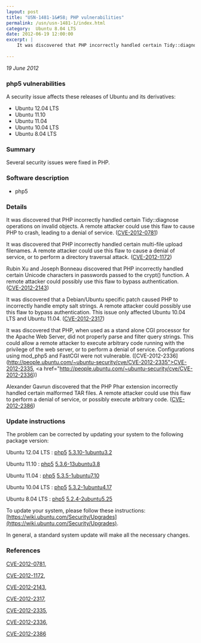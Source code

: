 ```yaml
---
layout: post
title: "USN-1481-1&#58; PHP vulnerabilities"
permalink: /usn/usn-1481-1/index.html
category:  Ubuntu 8.04 LTS
date: 2012-06-19 12:00:00
excerpt: |
    It was discovered that PHP incorrectly handled certain Tidy::diagnose operations on invalid objects. A remote attacker could use this flaw to cause PHP to crash, leading to a denial of service. ([CVE-2012-0781](http://people.ubuntu.com/~ubuntu-security/cve/CVE-2012-0781))
    
--- 
```

 
 

*19 June 2012*

### php5 vulnerabilities

A security issue affects these releases of Ubuntu and its derivatives:

* Ubuntu 12.04 LTS
* Ubuntu 11.10
* Ubuntu 11.04
* Ubuntu 10.04 LTS
* Ubuntu 8.04 LTS

### Summary

Several security issues were fixed in PHP. 

### Software description

* php5 

### Details

It was discovered that PHP incorrectly handled certain Tidy::diagnose operations on invalid objects. A remote attacker could use this flaw to cause PHP to crash, leading to a denial of service. ([CVE-2012-0781](http://people.ubuntu.com/~ubuntu-security/cve/CVE-2012-0781))

It was discovered that PHP incorrectly handled certain multi-file upload filenames. A remote attacker could use this flaw to cause a denial of service, or to perform a directory traversal attack. ([CVE-2012-1172](http://people.ubuntu.com/~ubuntu-security/cve/CVE-2012-1172))

Rubin Xu and Joseph Bonneau discovered that PHP incorrectly handled certain Unicode characters in passwords passed to the crypt() function. A remote attacker could possibly use this flaw to bypass authentication. ([CVE-2012-2143](http://people.ubuntu.com/~ubuntu-security/cve/CVE-2012-2143))

It was discovered that a Debian/Ubuntu specific patch caused PHP to incorrectly handle empty salt strings. A remote attacker could possibly use this flaw to bypass authentication. This issue only affected Ubuntu 10.04 LTS and Ubuntu 11.04. ([CVE-2012-2317](http://people.ubuntu.com/~ubuntu-security/cve/CVE-2012-2317))

It was discovered that PHP, when used as a stand alone CGI processor for the Apache Web Server, did not properly parse and filter query strings. This could allow a remote attacker to execute arbitrary code running with the privilege of the web server, or to perform a denial of service. Configurations using mod_php5 and FastCGI were not vulnerable. ([CVE-2012-2336](http://people.ubuntu.com/~ubuntu-security/cve/CVE-2012-2335">CVE-2012-2335</a>, <a href="http://people.ubuntu.com/~ubuntu-security/cve/CVE-2012-2336))

Alexander Gavrun discovered that the PHP Phar extension incorrectly handled certain malformed TAR files. A remote attacker could use this flaw to perform a denial of service, or possibly execute arbitrary code. ([CVE-2012-2386](http://people.ubuntu.com/~ubuntu-security/cve/CVE-2012-2386)) 

### Update instructions

The problem can be corrected by updating your system to the following package version:

Ubuntu 12.04 LTS
 : [php5](https://launchpad.net/ubuntu/+source/php5) <span> [5.3.10-1ubuntu3.2](https://launchpad.net/ubuntu/+source/php5/5.3.10-1ubuntu3.2) </span> 

Ubuntu 11.10
 : [php5](https://launchpad.net/ubuntu/+source/php5) <span> [5.3.6-13ubuntu3.8](https://launchpad.net/ubuntu/+source/php5/5.3.6-13ubuntu3.8) </span> 

Ubuntu 11.04
 : [php5](https://launchpad.net/ubuntu/+source/php5) <span> [5.3.5-1ubuntu7.10](https://launchpad.net/ubuntu/+source/php5/5.3.5-1ubuntu7.10) </span> 

Ubuntu 10.04 LTS
 : [php5](https://launchpad.net/ubuntu/+source/php5) <span> [5.3.2-1ubuntu4.17](https://launchpad.net/ubuntu/+source/php5/5.3.2-1ubuntu4.17) </span> 

Ubuntu 8.04 LTS
 : [php5](https://launchpad.net/ubuntu/+source/php5) <span> [5.2.4-2ubuntu5.25](https://launchpad.net/ubuntu/+source/php5/5.2.4-2ubuntu5.25) </span> 

To update your system, please follow these instructions: [https://wiki.ubuntu.com/Security/Upgrades](https://wiki.ubuntu.com/Security/Upgrades).

In general, a standard system update will make all the necessary changes. 

### References

 
 [CVE-2012-0781](http://people.ubuntu.com/~ubuntu-security/cve/CVE-2012-0781), 

 [CVE-2012-1172](http://people.ubuntu.com/~ubuntu-security/cve/CVE-2012-1172), 

 [CVE-2012-2143](http://people.ubuntu.com/~ubuntu-security/cve/CVE-2012-2143), 

 [CVE-2012-2317](http://people.ubuntu.com/~ubuntu-security/cve/CVE-2012-2317), 

 [CVE-2012-2335](http://people.ubuntu.com/~ubuntu-security/cve/CVE-2012-2335), 

 [CVE-2012-2336](http://people.ubuntu.com/~ubuntu-security/cve/CVE-2012-2336), 

 [CVE-2012-2386](http://people.ubuntu.com/~ubuntu-security/cve/CVE-2012-2386)
 

